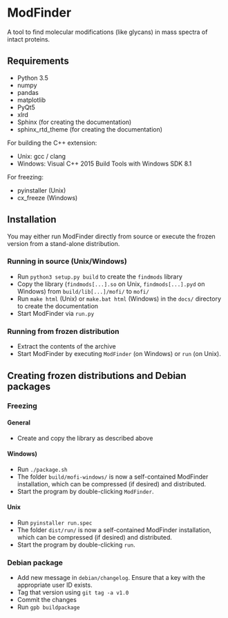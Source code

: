 # ModFinder

A tool to find molecular modifications (like glycans) in mass spectra of intact proteins.



## Requirements

* Python 3.5
* numpy
* pandas
* matplotlib
* PyQt5
* xlrd
* Sphinx (for creating the documentation)
* sphinx_rtd_theme (for creating the documentation)

For building the C++ extension:

* Unix: gcc / clang
* Windows: Visual C++ 2015 Build Tools with Windows SDK 8.1

For freezing:

* pyinstaller (Unix)
* cx_freeze (Windows)



## Installation

You may either run ModFinder directly from source or execute the frozen version from a stand-alone distribution.


### Running in source (Unix/Windows)

* Run `python3 setup.py build` to create the `findmods` library
* Copy the library (`findmods[...].so` on Unix, `findmods[...].pyd` on Windows) from `build/lib[...]/mofi/` to `mofi/`
* Run `make html` (Unix) or `make.bat html` (Windows) in the `docs/` directory to create the documentation
* Start ModFinder via `run.py`




### Running from frozen distribution

* Extract the contents of the archive
* Start ModFinder by executing `ModFinder` (on Windows) or `run` (on Unix).



## Creating frozen distributions and Debian packages

### Freezing

#### General

* Create and copy the library as described above


#### Windows)

* Run `./package.sh`
* The folder `build/mofi-windows/` is now a self-contained ModFinder installation, which can be compressed (if desired) and distributed.
* Start the program by double-clicking `ModFinder`.


#### Unix

* Run `pyinstaller run.spec`
* The folder `dist/run/` is now a self-contained ModFinder installation, which can be compressed (if desired) and distributed.
* Start the program by double-clicking `run`.


### Debian package

* Add new message in `debian/changelog`. Ensure that a key with the appropriate user ID exists.
* Tag that version using `git tag -a v1.0`
* Commit the changes
* Run `gpb buildpackage`
